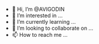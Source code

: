 - 👋 Hi, I’m @AVIGODIN
- 👀 I’m interested in ...
- 🌱 I’m currently learning ...
- 💞️ I’m looking to collaborate on ...
- 📫 How to reach me ...

<!---
AVIGODIN/AVIGODIN is a ✨ special ✨ repository because its `README.md` (this file) appears on your GitHub profile.
You can click the Preview link to take a look at your changes.
--->
